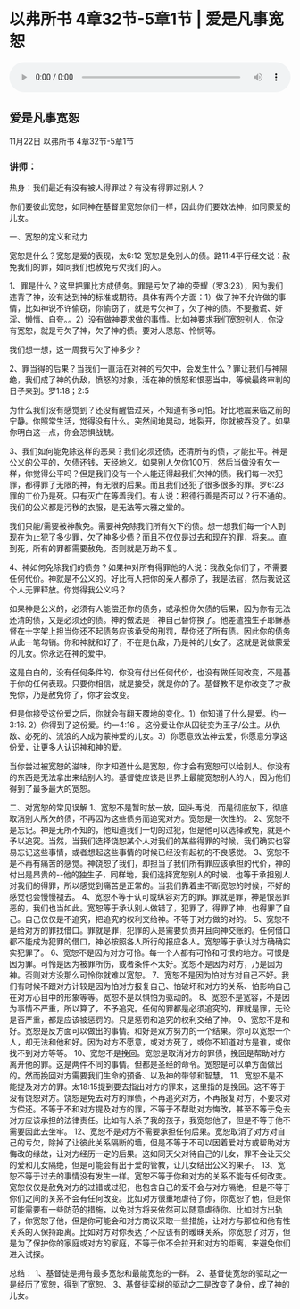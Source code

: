 # 以弗所书 4章32节-5章1节 | 爱是凡事宽恕

<audio style="width: 100%;" preload="false" controls controlslist="nodownload"><source src="https://cdn.simai.ml/audio/mp3/2020/fu_4_32-5_1-201122.mp3" type="audio/mpeg">Your browser does not support the audio element.</audio>

## 爱是凡事宽恕
11月22日 
以弗所书 4章32节-5章1节
### 讲师：


热身：我们最近有没有被人得罪过？有没有得罪过别人？

你们要彼此宽恕，如同神在基督里宽恕你们一样，因此你们要效法神，如同蒙爱的儿女。

一、宽恕的定义和动力

宽恕是什么？宽恕是爱的表现，太6:12 宽恕是免别人的债。路11:4平行经文说：赦免我们的罪，如同我们也赦免亏欠我们的人。

1、罪是什么？这里把罪比方成债务。罪是亏欠了神的荣耀（罗3:23），因为我们违背了神，没有达到神的标准或期待。具体有两个方面：1）做了神不允许做的事情，比如神说不许偷窃，你偷窃了，就是亏欠神了，欠了神的债。不要撒谎、奸淫、懒惰、自夸。。2）没有做神要求做的事情。比如神要求我们宽恕别人，你没有宽恕，就是亏欠了神，欠了神的债。要对人恩慈、怜悯等。

我们想一想，这一周我亏欠了神多少？

2、罪当得的后果？当我们一直活在对神的亏欠中，会发生什么？罪让我们与神隔绝，我们成了神的仇敌，愤怒的对象，活在神的愤怒和恨恶当中，等候最终审判的日子来到。罗1:18；2:5

为什么我们没有感觉到？还没有醒悟过来，不知道有多可怕。好比地震来临之前的宁静。你照常生活，觉得没有什么。突然间地晃动，地裂开，你就被吞没了。如果你明白这一点，你会恐惧战兢。

3、我们如何能免除这样的恶果？我们必须还债，还清所有的债，才能扯平。神是公义的公平的，欠债还钱，天经地义。如果别人欠你100万，然后当做没有欠一样，你觉得公平吗？但是我们没有一个人能还得起我们欠神的债。我们每一次犯罪，都得罪了无限的神，有无限的后果。而且我们还犯了很多很多的罪。罗6:23 罪的工价乃是死。只有灭亡在等着我们。有人说：积德行善是否可以？行不通的。我们的公义都是污秽的衣服，是无法等大雅之堂的。

我们只能/需要被神赦免。需要神免除我们所有欠下的债。想一想我们每一个人到现在为止犯了多少罪，欠了神多少债？而且不仅仅是过去和现在的罪，将来。。直到死，所有的罪都需要赦免。否则就是万劫不复。

4、神如何免除我们的债务？如果神对所有得罪他的人说：我赦免你们了，不需要任何代价。神就是不公义的。好比有人把你的亲人都杀了，我是法官，然后我说这个人无罪释放。你觉得我公义吗？

如果神是公义的，必须有人能偿还你的债务，或承担你欠债的后果，因为你有无法还清的债，又是必须还的债。神的做法是：神自己替你换了。他差遣独生子耶稣基督在十字架上担当你还不起债务应该承受的刑罚，帮你还了所有债。因此你的债务从此一笔勾销。你和神就和好了，不在是仇敌，乃是神的儿女了。这就是说做蒙爱的儿女。你永远在神的爱中。

这是白白的，没有任何条件的，你没有付出任何代价，也没有做任何改变，不是基于你的任何表现。只要你相信，就是接受，就是你的了。基督教不是你改变了才赦免你，乃是赦免你了，你才会改变。

但是你接受这份爱之后，你就会有翻天覆地的变化。1）你知道了什么是爱。约一3:16. 2）你得到了这份爱。约一4:16 。这份爱让你从囚徒变为王子/公主。从仇敌、必死的、流浪的人成为蒙神爱的儿女。3）你愿意效法神去爱，你愿意分享这份爱，让更多人认识神和神的爱。

当你尝过被宽恕的滋味，你才知道什么是宽恕，你才会有宽恕可以给别人。你没有的东西是无法拿出来给别人的。基督徒应该是世界上最能宽恕别人的人，因为他们得到了最多最大的宽恕。

二、对宽恕的常见误解
1、宽恕不是暂时放一放，回头再说，而是彻底放下，彻底取消别人所欠的债，不再因为这些债务而追究对方。宽恕是一次性的。
2、宽恕不是忘记。神是无所不知的，他知道我们一切的过犯，但是他可以选择赦免，就是不予以追究。当然，当我们选择饶恕某个人对我们的某些得罪的时候，我们确实也容易忘记这些事情，或者想起这些事情的时候已经没有起初的不良感觉。
3、宽恕不是不再有痛苦的感觉。神饶恕了我们，却担当了我们所有罪应该承担的代价，神的付出是昂贵的--他的独生子，同样地，我们选择宽恕别人的时候，也等于承担别人对我们的得罪，所以感觉到痛苦是正常的。当我们靠着主不断宽恕的时候，不好的感觉也会慢慢褪去。
4、宽恕不等于认可或纵容对方的罪。罪就是罪，神是恨恶罪恶的，我们也当如此。宽恕等于承认别人做错了，犯罪了，得罪了神，也得罪了自己。自己仅仅是不追究，把追究的权利交给神。不等于对方做的对的。
5、宽恕不是给对方的罪找借口。罪就是罪，犯罪的人是需要负责并且向神交账的。任何借口都不能成为犯罪的借口，神必按照各人所行的报应各人。宽恕等于承认对方确确实实犯罪了。
6、宽恕不是因为对方可怜。每一个人都有可怜和可恨的地方。可恨是因为罪。可怜是因为被罪所伤，或者条件不太好。宽恕不是因为对方，乃是因为神。否则对方没那么可怜你就难以宽恕。
7、宽恕不是因为怕对方对自己不好。我们有时候不跟对方计较是因为怕对方报复自己、怕破坏和对方的关系、怕影响自己在对方心目中的形象等等。宽恕不是以惧怕为驱动的。
8、宽恕不是宽容，不是因为事情不严重，所以算了，不予追究。任何的罪都是必须追究的，罪就是罪，无论是否严重，都是应该被惩罚的。只是惩罚和追究的权利交给了神。
9、宽恕不是和好。宽恕是反方面可以做出的事情。和好是双方努力的一个结果。你可以宽恕一个人，却无法和他和好。因为对方不愿意，或对方死了，或你不知道对方是谁，或你找不到对方等等。
10、宽恕不是挽回。宽恕是取消对方的罪债，挽回是帮助对方离开他的罪。这是两件不同的事情。但都是圣经的命令。宽恕是可以单方面做出的。然而挽回对方需要我们生命的预备、以及神的带领和智慧。
11、宽恕不是不能提及对方的罪。太18:15提到要去指出对方的罪来，这里指的是挽回。这不等于没有饶恕对方。饶恕是免去对方的罪债，不再追究对方，不再报复对方，不要求对方偿还。不等于不和对方提及对方的罪，不等于不帮助对方悔改，甚至不等于免去对方应该承担的法律责任。比如有人杀了我的孩子，我宽恕他了，但是不等于他不需要因此去坐牢。
12、宽恕不是对方不需要承担任何后果。宽恕取消了对方对自己的亏欠，除掉了让彼此关系隔断的墙，但是不等于不可以因着爱对方或帮助对方悔改的缘故，让对方经历一定的后果。这如同天父对待自己的儿女，罪不会让天父的爱和儿女隔绝，但是可能会有出于爱的管教，让儿女结出公义的果子。
13、宽恕不等于过去的事情没有发生一样。宽恕不等于你和对方的关系不能有任何改变。宽恕仅仅是赦免对方的过错或过犯，也包含自己的爱不会与对方隔绝，但是不等于你们之间的关系不会有任何改变。比如对方很重地虐待了你，你宽恕了他，但是你可能需要有一些防范的措施，以免对方将来依然可以随意虐待你。比如对方出轨了，你宽恕了他，但是你可能会和对方商议采取一些措施，让对方与那位和他有性关系的人保持距离。比如对方对你表达了不应该有的暧昧关系，你宽恕了对方，但是为了保护你的家庭或对方的家庭，不等于你不会拉开和对方的距离，来避免你们进入试探。

总结：
1、基督徒是拥有最多宽恕和最能宽恕的一群。
2、基督徒宽恕的驱动之一是经历了宽恕，得到了宽恕。
3、基督徒栾树的驱动之二是改变了身份，成了神的儿女。